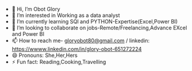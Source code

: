 - 👋 Hi, I’m Obot Glory
- 👀 I’m interested in Working as a data analyst
- 🌱 I’m currently learning SQl and PYTHON-Expertise(Excel,Power BI)
- 💞️ I’m looking to collaborate on jobs-Remote/Freelancing,Advance EXcel and Power BI
- 📫 How to reach me- gloryobot80@gmail.com / linkedin: https://wwww.linkedin.com/in/glory-obot-651272224
- 😄 Pronouns: She,Her,Hers
- ⚡ Fun fact: Reading,Cooking,Travelling

<!---
Cominghomesky/Cominghomesky is a ✨ special ✨ repository because its `README.md` (this file) appears on your GitHub profile.
You can click the Preview link to take a look at your changes.
--->
